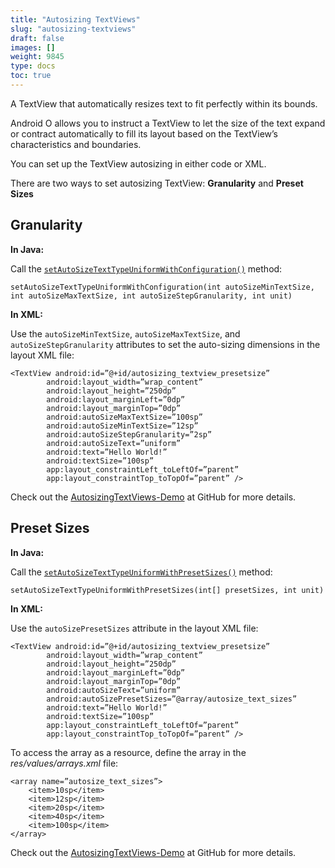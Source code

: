 ```yaml
---
title: "Autosizing TextViews"
slug: "autosizing-textviews"
draft: false
images: []
weight: 9845
type: docs
toc: true
---
```


A TextView that automatically resizes text to fit perfectly within its bounds.

Android O allows you to instruct a TextView to let the size of the text expand or contract automatically to fill its layout based on the TextView’s characteristics and boundaries. 

You can set up the TextView autosizing in either code or XML.

There are two ways to set autosizing TextView: **Granularity** and **Preset Sizes**


## Granularity
**In Java:**

Call the [`setAutoSizeTextTypeUniformWithConfiguration()`](https://developer.android.com/reference/android/widget/TextView.html#setAutoSizeTextTypeUniformWithConfiguration%28int,%20int,%20int,%20int%29) method:

    setAutoSizeTextTypeUniformWithConfiguration(int autoSizeMinTextSize, int autoSizeMaxTextSize, int autoSizeStepGranularity, int unit)

**In XML:**

Use the `autoSizeMinTextSize`, `autoSizeMaxTextSize`, and `autoSizeStepGranularity` attributes to set the auto-sizing dimensions in the layout XML file:

    <TextView android:id=”@+id/autosizing_textview_presetsize” 
            android:layout_width=”wrap_content” 
            android:layout_height=”250dp” 
            android:layout_marginLeft=”0dp” 
            android:layout_marginTop=”0dp” 
            android:autoSizeMaxTextSize=”100sp” 
            android:autoSizeMinTextSize=”12sp” 
            android:autoSizeStepGranularity=”2sp” 
            android:autoSizeText=”uniform” 
            android:text=”Hello World!” 
            android:textSize=”100sp” 
            app:layout_constraintLeft_toLeftOf=”parent” 
            app:layout_constraintTop_toTopOf=”parent” />

Check out the [AutosizingTextViews-Demo](https://github.com/1priyank1/AutosizingTextViews-Demo) at GitHub for more details.

## Preset Sizes
**In Java:**

Call the [`setAutoSizeTextTypeUniformWithPresetSizes()`](https://developer.android.com/reference/android/widget/TextView.html#setAutoSizeTextTypeUniformWithPresetSizes%28int[],%20int%29) method:

    setAutoSizeTextTypeUniformWithPresetSizes(int[] presetSizes, int unit)

**In XML:**

Use the `autoSizePresetSizes` attribute in the layout XML file:

    <TextView android:id=”@+id/autosizing_textview_presetsize” 
            android:layout_width=”wrap_content” 
            android:layout_height=”250dp” 
            android:layout_marginLeft=”0dp” 
            android:layout_marginTop=”0dp” 
            android:autoSizeText=”uniform” 
            android:autoSizePresetSizes=”@array/autosize_text_sizes” 
            android:text=”Hello World!” 
            android:textSize=”100sp” 
            app:layout_constraintLeft_toLeftOf=”parent” 
            app:layout_constraintTop_toTopOf=”parent” />

To access the array as a resource, define the array in the _res/values/arrays.xml_ file:

    <array name=”autosize_text_sizes”>
        <item>10sp</item>
        <item>12sp</item>
        <item>20sp</item>
        <item>40sp</item>
        <item>100sp</item>
    </array>

Check out the [AutosizingTextViews-Demo](https://github.com/1priyank1/AutosizingTextViews-Demo) at GitHub for more details.

